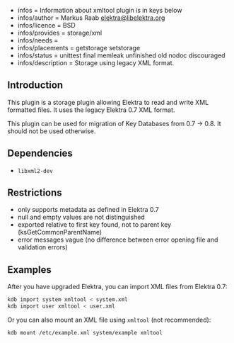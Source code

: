 - infos = Information about xmltool plugin is in keys below
- infos/author = Markus Raab <elektra@libelektra.org>
- infos/licence = BSD
- infos/provides = storage/xml
- infos/needs =
- infos/placements = getstorage setstorage
- infos/status = unittest final memleak unfinished old nodoc discouraged
- infos/description = Storage using legacy XML format.

## Introduction

This plugin is a storage plugin allowing Elektra to read and write XML
formatted files. It uses the legacy Elektra 0.7 XML format.

This plugin can be used for migration of Key Databases
from 0.7 -> 0.8. It should not be used otherwise.

## Dependencies

- `libxml2-dev`

## Restrictions

- only supports metadata as defined in Elektra 0.7
- null and empty values are not distinguished
- exported relative to first key found, not to parent key (ksGetCommonParentName)
- error messages vague (no difference between error opening file and validation errors)

## Examples

After you have upgraded Elektra, you can import XML files from Elektra 0.7:

```sh
kdb import system xmltool < system.xml
kdb import user xmltool < user.xml
```

Or you can also mount an XML file using `xmltool` (not recommended):

```sh
kdb mount /etc/example.xml system/example xmltool
```
